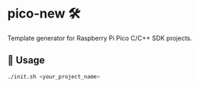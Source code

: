 # pico-new 🛠️

Template generator for Raspberry Pi Pico C/C++ SDK projects.

## 🔧 Usage

```bash
./init.sh <your_project_name>
